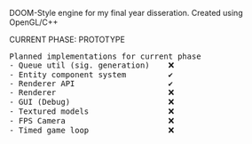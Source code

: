 DOOM-Style engine for my final year disseration. Created using OpenGL/C++

CURRENT PHASE: PROTOTYPE
<pre>
Planned implementations for current phase
- Queue util (sig. generation)    ❌
- Entity component system         ✔️
- Renderer API                    ✔️
- Renderer                        ❌
- GUI (Debug)                     ❌
- Textured models                 ❌
- FPS Camera                      ❌
- Timed game loop                 ❌
</pre>
